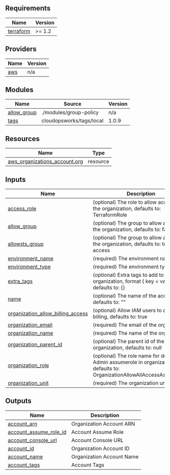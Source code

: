 ## Requirements

| Name | Version |
|------|---------|
| <a name="requirement_terraform"></a> [terraform](#requirement\_terraform) | >= 1.2 |

## Providers

| Name | Version |
|------|---------|
| <a name="provider_aws"></a> [aws](#provider\_aws) | n/a |

## Modules

| Name | Source | Version |
|------|--------|---------|
| <a name="module_allow_group"></a> [allow\_group](#module\_allow\_group) | ./modules/group-policy | n/a |
| <a name="module_tags"></a> [tags](#module\_tags) | cloudopsworks/tags/local | 1.0.9 |

## Resources

| Name | Type |
|------|------|
| [aws_organizations_account.org](https://registry.terraform.io/providers/hashicorp/aws/latest/docs/resources/organizations_account) | resource |

## Inputs

| Name | Description | Type | Default | Required |
|------|-------------|------|---------|:--------:|
| <a name="input_access_role"></a> [access\_role](#input\_access\_role) | (optional) The role to allow access to the organization, defaults to: TerraformRole | `string` | `"TerraformRole"` | no |
| <a name="input_allow_group"></a> [allow\_group](#input\_allow\_group) | (optional) The group to allow access to the organization, defaults to: false | `bool` | `false` | no |
| <a name="input_allowsts_group"></a> [allowsts\_group](#input\_allowsts\_group) | (optional) The group to allow access to the organization, defaults to: terraform-access | `string` | `"terraform-access"` | no |
| <a name="input_environment_name"></a> [environment\_name](#input\_environment\_name) | (required) The environment name | `string` | n/a | yes |
| <a name="input_environment_type"></a> [environment\_type](#input\_environment\_type) | (required) The environment type | `string` | n/a | yes |
| <a name="input_extra_tags"></a> [extra\_tags](#input\_extra\_tags) | (optional) Extra tags to add to the organization, format { key = value }, defaults to: {} | `map(string)` | `{}` | no |
| <a name="input_name"></a> [name](#input\_name) | (optional) The name of the account, defaults to: "" | `string` | `""` | no |
| <a name="input_organization_allow_billing_access"></a> [organization\_allow\_billing\_access](#input\_organization\_allow\_billing\_access) | (optional) Allow IAM users to access billing, defaults to: true | `bool` | `true` | no |
| <a name="input_organization_email"></a> [organization\_email](#input\_organization\_email) | (required) The email of the organization | `string` | n/a | yes |
| <a name="input_organization_name"></a> [organization\_name](#input\_organization\_name) | (required) The name of the organization | `string` | n/a | yes |
| <a name="input_organization_parent_id"></a> [organization\_parent\_id](#input\_organization\_parent\_id) | (optional) The parent id of the organization, defaults to: null | `string` | `null` | no |
| <a name="input_organization_role"></a> [organization\_role](#input\_organization\_role) | (optional) The role name for default Admin assumerole in organization, defaults to: OrganizationAllowAllAccessAssumeRole | `string` | `"OrganizationAllowAllAccessAssumeRole"` | no |
| <a name="input_organization_unit"></a> [organization\_unit](#input\_organization\_unit) | (required) The organization unit | `string` | n/a | yes |

## Outputs

| Name | Description |
|------|-------------|
| <a name="output_account_arn"></a> [account\_arn](#output\_account\_arn) | Organization Account ARN |
| <a name="output_account_assume_role_id"></a> [account\_assume\_role\_id](#output\_account\_assume\_role\_id) | Account Assume Role |
| <a name="output_account_console_url"></a> [account\_console\_url](#output\_account\_console\_url) | Account Console URL |
| <a name="output_account_id"></a> [account\_id](#output\_account\_id) | Organization Account ID |
| <a name="output_account_name"></a> [account\_name](#output\_account\_name) | Organization Account Name |
| <a name="output_account_tags"></a> [account\_tags](#output\_account\_tags) | Account Tags |

